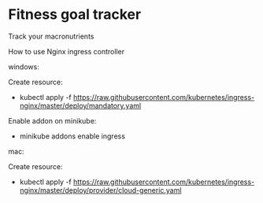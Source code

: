 # Fitness goal tracker

Track your macronutrients

How to use Nginx ingress controller

windows:

Create resource:
- kubectl apply -f https://raw.githubusercontent.com/kubernetes/ingress-nginx/master/deploy/mandatory.yaml

Enable addon on minikube:
- minikube addons enable ingress

mac:

Create resource:
- kubectl apply -f https://raw.githubusercontent.com/kubernetes/ingress-nginx/master/deploy/provider/cloud-generic.yaml

